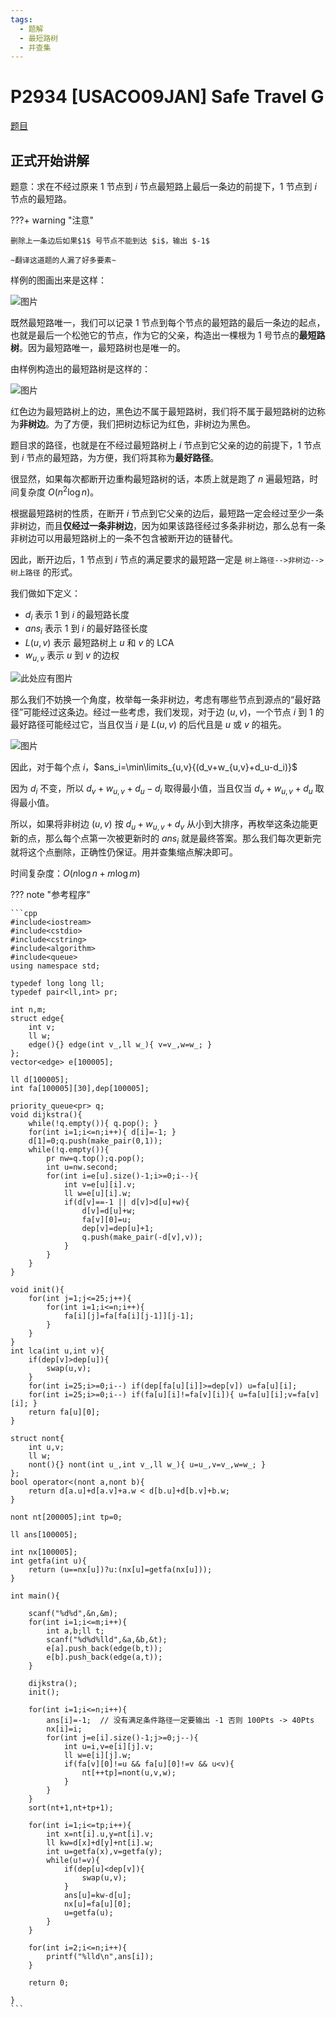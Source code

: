 ```yaml
---
tags:
  - 题解
  - 最短路树
  - 并查集
---
```

# P2934 [USACO09JAN] Safe Travel G

[题目](https://www.luogu.com.cn/problem/P2934)

## 正式开始讲解

题意：求在不经过原来 $1$ 节点到 $i$ 节点最短路上最后一条边的前提下，$1$ 节点到 $i$ 节点的最短路。

???+ warning "注意"

    删除上一条边后如果$1$ 号节点不能到达 $i$，输出 $-1$

    ~翻译这道题的人漏了好多要素~

样例的图画出来是这样：

![图片](src/P2934-raw-graph.png)

既然最短路唯一，我们可以记录 $1$ 节点到每个节点的最短路的最后一条边的起点，也就是最后一个松弛它的节点，作为它的父亲，构造出一棵根为 $1$ 号节点的**最短路树**。因为最短路唯一，最短路树也是唯一的。

由样例构造出的最短路树是这样的：

![图片](src/P2934-shortest-path-tree.png)

红色边为最短路树上的边，黑色边不属于最短路树，我们将不属于最短路树的边称为**非树边**。为了方便，我们把树边标记为红色，非树边为黑色。

题目求的路径，也就是在不经过最短路树上 $i$ 节点到它父亲的边的前提下，$1$ 节点到 $i$ 节点的最短路，为方便，我们将其称为**最好路径**。

很显然，如果每次都断开边重构最短路树的话，本质上就是跑了 $n$ 遍最短路，时间复杂度 $O(n^2\log n)$。

根据最短路树的性质，在断开 $i$ 节点到它父亲的边后，最短路一定会经过至少一条非树边，而且**仅经过一条非树边**，因为如果该路径经过多条非树边，那么总有一条非树边可以用最短路树上的一条不包含被断开边的链替代。

因此，断开边后，$1$ 节点到 $i$ 节点的满足要求的最短路一定是 `树上路径-->非树边-->树上路径` 的形式。

我们做如下定义：

+ $d_i$ 表示 $1$ 到 $i$ 的最短路长度
+ $ans_i$ 表示 $1$ 到 $i$ 的最好路径长度
+ $L(u,v)$ 表示 最短路树上 $u$ 和 $v$ 的 LCA
+ $w_{u,v}$ 表示 $u$ 到 $v$ 的边权

![此处应有图片](src/P2934-path.png)

那么我们不妨换一个角度，枚举每一条非树边，考虑有哪些节点到源点的“最好路径”可能经过这条边。经过一些考虑，我们发现，对于边 $(u,v)$，一个节点 $i$ 到 $1$ 的最好路径可能经过它，当且仅当 $i$ 是 $L(u,v)$ 的后代且是 $u$ 或 $v$ 的祖先。

![图片](src/P2934-non-tree-edge.png)

因此，对于每个点 $i$，$ans_i=\min\limits_{u,v}{(d_v+w_{u,v}+d_u-d_i)}$

因为 $d_i$ 不变，所以 $d_v+w_{u,v}+d_u-d_i$ 取得最小值，当且仅当 $d_v+w_{u,v}+d_u$ 取得最小值。

所以，如果将非树边 $(u,v)$ 按 $d_u+w_{u,v}+d_v$ 从小到大排序，再枚举这条边能更新的点，那么每个点第一次被更新时的 $ans_i$ 就是最终答案。那么我们每次更新完就将这个点删除，正确性仍保证。用并查集缩点解决即可。

时间复杂度：$O(n\log n+m\log m)$

??? note "参考程序"

    ```cpp
    #include<iostream>
    #include<cstdio>
    #include<cstring>
    #include<algorithm>
    #include<queue>
    using namespace std;
    
    typedef long long ll;
    typedef pair<ll,int> pr;
    
    int n,m;
    struct edge{
        int v;
        ll w;
        edge(){} edge(int v_,ll w_){ v=v_,w=w_; }
    };
    vector<edge> e[100005];
    
    ll d[100005];
    int fa[100005][30],dep[100005];
    
    priority_queue<pr> q;
    void dijkstra(){
        while(!q.empty()){ q.pop(); }
        for(int i=1;i<=n;i++){ d[i]=-1; }
        d[1]=0;q.push(make_pair(0,1));
        while(!q.empty()){
            pr nw=q.top();q.pop();
            int u=nw.second;
            for(int i=e[u].size()-1;i>=0;i--){
                int v=e[u][i].v;
                ll w=e[u][i].w;
                if(d[v]==-1 || d[v]>d[u]+w){
                    d[v]=d[u]+w;
                    fa[v][0]=u;
                    dep[v]=dep[u]+1;
                    q.push(make_pair(-d[v],v));
                }
            }
        }
    }
    
    void init(){
        for(int j=1;j<=25;j++){
            for(int i=1;i<=n;i++){
                fa[i][j]=fa[fa[i][j-1]][j-1];
            }
        }
    }
    int lca(int u,int v){
        if(dep[v]>dep[u]){
            swap(u,v);
        }
        for(int i=25;i>=0;i--) if(dep[fa[u][i]]>=dep[v]) u=fa[u][i];
        for(int i=25;i>=0;i--) if(fa[u][i]!=fa[v][i]){ u=fa[u][i];v=fa[v][i]; }
        return fa[u][0];
    }
    
    struct nont{
        int u,v;
        ll w;
        nont(){} nont(int u_,int v_,ll w_){ u=u_,v=v_,w=w_; }
    };
    bool operator<(nont a,nont b){
        return d[a.u]+d[a.v]+a.w < d[b.u]+d[b.v]+b.w;
    }
    
    nont nt[200005];int tp=0;
    
    ll ans[100005];
    
    int nx[100005];
    int getfa(int u){
        return (u==nx[u])?u:(nx[u]=getfa(nx[u]));
    }
    
    int main(){
    
        scanf("%d%d",&n,&m);
        for(int i=1;i<=m;i++){
            int a,b;ll t;
            scanf("%d%d%lld",&a,&b,&t);
            e[a].push_back(edge(b,t));
            e[b].push_back(edge(a,t));
        }
    
        dijkstra();
        init();
    
        for(int i=1;i<=n;i++){
            ans[i]=-1;  // 没有满足条件路径一定要输出 -1 否则 100Pts -> 40Pts
            nx[i]=i;
            for(int j=e[i].size()-1;j>=0;j--){
                int u=i,v=e[i][j].v;
                ll w=e[i][j].w;
                if(fa[v][0]!=u && fa[u][0]!=v && u<v){
                    nt[++tp]=nont(u,v,w);
                }
            }
        }
        sort(nt+1,nt+tp+1);
    
        for(int i=1;i<=tp;i++){
            int x=nt[i].u,y=nt[i].v;
            ll kw=d[x]+d[y]+nt[i].w;
            int u=getfa(x),v=getfa(y);
            while(u!=v){
                if(dep[u]<dep[v]){
                    swap(u,v);
                }
                ans[u]=kw-d[u];
                nx[u]=fa[u][0];
                u=getfa(u);
            }
        }
    
        for(int i=2;i<=n;i++){
            printf("%lld\n",ans[i]);
        }
    
        return 0;
    
    }
	```
